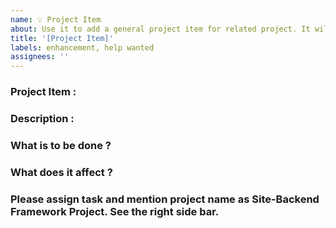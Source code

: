 ```yaml
---
name: 💡 Project Item
about: Use it to add a general project item for related project. It will be tracked under Projects
title: '[Project Item]'
labels: enhancement, help wanted
assignees: ''
---
```



<!-- DO NOT DELETE 
validate_template=true
template_path=.github/ISSUE_TEMPLATE/Projects.md
-->

### Project Item : 


### Description : 



### What is to be done ?


### What does it affect ? 
<!-- Frontend, Backend, APIs, Framework, Project-Related -->



### Please assign task and mention project name as Site-Backend Framework Project. See the right side bar.